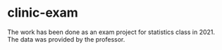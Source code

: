# clinic-exam
The work has been done as an exam project for statistics class in 2021.\
The data was provided by the professor.
